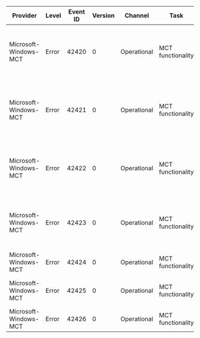 Provider               |  Level  |  Event ID  |  Version  |  Channel      |  Task               |  Opcode          |  Keyword  |  Message
-----------------------|---------|------------|-----------|---------------|---------------------|------------------|-----------|----------------------------------------------------------------------------------------------------------------------------------
Microsoft-Windows-MCT  |  Error  |  42420     |  0        |  Operational  |  MCT functionality  |  MCT operations  |           |  Failed to install theme. Theme file: {ThemeFile}. Error code is {ErrorCode}. Error message is: "{ErrorMessage}".
Microsoft-Windows-MCT  |  Error  |  42421     |  0        |  Operational  |  MCT functionality  |  MCT operations  |           |  Failed to install wallpaper. Wallpaper folder: {WallpaperFolder}. Error code is {ErrorCode}. Error message is: "{ErrorMessage}".
Microsoft-Windows-MCT  |  Error  |  42422     |  0        |  Operational  |  MCT functionality  |  MCT operations  |           |  Failed to install link. Source directory: {Source}; destination directory: {Destination}.
Microsoft-Windows-MCT  |  Error  |  42423     |  0        |  Operational  |  MCT functionality  |  MCT operations  |           |  Failed to install RSS feed. Feed URL: {RSSURL}. Error code is {ErrorCode}. Error message is: "{ErrorMessage}".
Microsoft-Windows-MCT  |  Error  |  42424     |  0        |  Operational  |  MCT functionality  |  MCT operations  |           |  Failed to get GEOID.
Microsoft-Windows-MCT  |  Error  |  42425     |  0        |  Operational  |  MCT functionality  |  MCT operations  |           |  Failed to create uninstall log; installation aborted.
Microsoft-Windows-MCT  |  Error  |  42426     |  0        |  Operational  |  MCT functionality  |  MCT operations  |           |  Failed to set localized name on links folder.